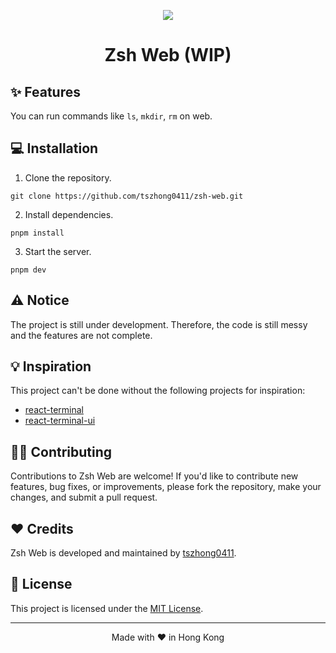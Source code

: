 <div align="center">
  
  ![](https://honghong.me/images/projects/zsh-web/cover.png)
  
  # Zsh Web (WIP)

</div>

## ✨ Features

You can run commands like `ls`, `mkdir`, `rm` on web.

## 💻 Installation

1. Clone the repository.

```shell
git clone https://github.com/tszhong0411/zsh-web.git
```

2. Install dependencies.

```shell
pnpm install
```

3. Start the server.

```shell
pnpm dev
```

## ⚠️ Notice

The project is still under development. Therefore, the code is still messy and the features are not complete.

## 💡 Inspiration

This project can't be done without the following projects for inspiration:

- [react-terminal](https://github.com/bony2023/react-terminal)
- [react-terminal-ui](https://github.com/jonmbake/react-terminal-ui)

## 🤝🏻 Contributing

Contributions to Zsh Web are welcome! If you'd like to contribute new features, bug fixes, or improvements, please fork the repository, make your changes, and submit a pull request.

## ❤️ Credits

Zsh Web is developed and maintained by [tszhong0411](https://honghong.me).

## 🪪 License

This project is licensed under the [MIT License](LICENSE).

<hr>
<p align="center">
Made with ❤️ in Hong Kong
</p>
